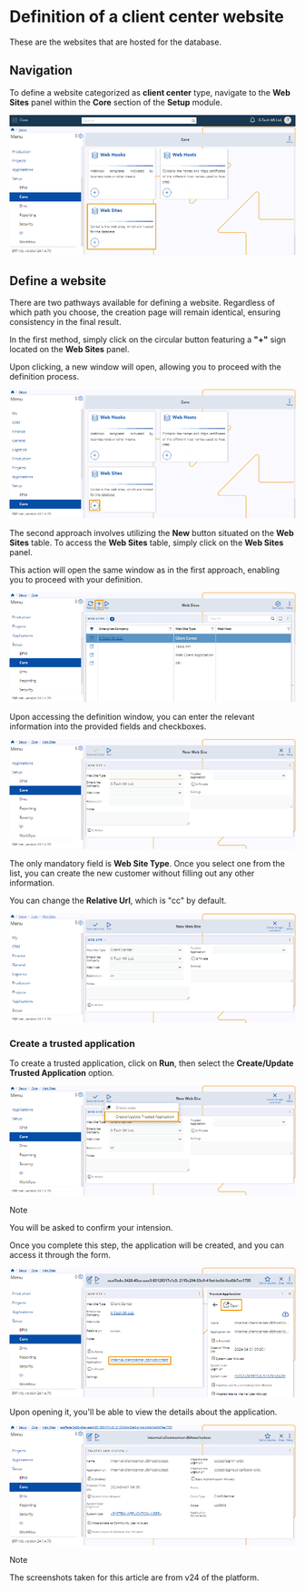 # Definition of a client center website

These are the websites that are hosted for the database.

## Navigation 

To define a website categorized as **client center** type, navigate to the **Web Sites** panel within the **Core** section of the **Setup** module.

![picture](pictures/Setup_Core_Website_01_04.png)

## Define a website 

There are two pathways available for defining a website. Regardless of which path you choose, the creation page will remain identical, ensuring consistency in the final result.

In the first method, simply click on the circular button featuring a **"+"** sign located on the **Web Sites** panel. 

Upon clicking, a new window will open, allowing you to proceed with the definition process.

![picture](pictures/Web_Sites_Create_01_04.png)
 
The second approach involves utilizing the **New** button situated on the **Web Sites** table. To access the **Web Sites** table, simply click on the **Web Sites** panel. 

This action will open the same window as in the first approach, enabling you to proceed with your definition.

![picture](pictures/Website_new_01_04.png)

Upon accessing the definition window, you can enter the relevant information into the provided fields and checkboxes.

![picture](pictures/New_Web_Site_01_04.png)
 
The only mandatory field is **Web Site Type**. Once you select one from the list, you can create the new customer without filling out any other information.

You can change the **Relative Url**, which is "cc" by default. 

![picture](pictures/New_Web_Sites_fields_01_04.png)

### Create a trusted application 

To create a trusted application, click on **Run**, then select the **Create/Update Trusted Application** option.

![picture](pictures/Create_Update_Trusted_app_01_04.png)

> [!NOTE]
>
> You will be asked to confirm your intension. 

Once you complete this step, the application will be created, and you can access it through the form.

![picture](pictures/Trusted_app_open_01_04.png)

Upon opening it, you'll be able to view the details about the application.

![picture](pictures/Trusted_app_details_01_04.png)


> [!NOTE]
> 
> The screenshots taken for this article are from v24 of the platform.
